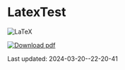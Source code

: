 # LatexTest

![LaTeX](https://img.shields.io/badge/latex-%23008080.svg?style=for-the-badge&logo=latex&logoColor=white)

<!-- BEGIN LATEST DOWNLOAD BUTTON -->
[![Download pdf](https://custom-icon-badges.demolab.com/badge/-Download-F25278?style=for-the-badge&logo=download&logoColor=white "Download pdf")](https://github.com/i-v-a-n-h-o-e/LatexTest/releases/latest/download/2024-03-20--22-20-41_main.pdf)
<!-- END LATEST DOWNLOAD BUTTON -->


Last updated: 2024-03-20--22-20-41
